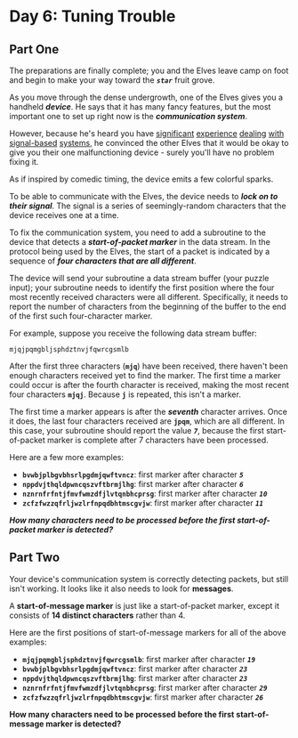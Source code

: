 # Day 6: Tuning Trouble

## Part One

The preparations are finally complete; you and the Elves leave camp on foot and begin to make your way toward the **_`star`_** fruit grove.

As you move through the dense undergrowth, one of the Elves gives you a handheld **_device_**. He says that it has many fancy features, but the most important one to set up right now is the **_communication system_**.

However, because he's heard you have [significant](https://adventofcode.com/2016/day/6) [experience](https://adventofcode.com/2016/day/25) [dealing](https://adventofcode.com/2019/day/7) [with](https://adventofcode.com/2019/day/9) [signal-based](https://adventofcode.com/2019/day/16) [systems](https://adventofcode.com/2021/day/25), he convinced the other Elves that it would be okay to give you their one malfunctioning device - surely you'll have no problem fixing it.

As if inspired by comedic timing, the device emits a few colorful sparks.

To be able to communicate with the Elves, the device needs to **_lock on to their signal_**. The signal is a series of seemingly-random characters that the device receives one at a time.

To fix the communication system, you need to add a subroutine to the device that detects a **_start-of-packet marker_** in the data stream. In the protocol being used by the Elves, the start of a packet is indicated by a sequence of **_four characters that are all different_**.

The device will send your subroutine a data stream buffer (your puzzle input); your subroutine needs to identify the first position where the four most recently received characters were all different. Specifically, it needs to report the number of characters from the beginning of the buffer to the end of the first such four-character marker.

For example, suppose you receive the following data stream buffer:

```
mjqjpqmgbljsphdztnvjfqwrcgsmlb
```

After the first three characters (**`mjq`**) have been received, there haven't been enough characters received yet to find the marker. The first time a marker could occur is after the fourth character is received, making the most recent four characters **`mjqj`**. Because **`j`** is repeated, this isn't a marker.

The first time a marker appears is after the **_seventh_** character arrives. Once it does, the last four characters received are **`jpqm`**, which are all different. In this case, your subroutine should report the value **_`7`_**, because the first start-of-packet marker is complete after 7 characters have been processed.

Here are a few more examples:

- **`bvwbjplbgvbhsrlpgdmjqwftvncz`**: first marker after character **_`5`_**
- **`nppdvjthqldpwncqszvftbrmjlhg`**: first marker after character **_`6`_**
- **`nznrnfrfntjfmvfwmzdfjlvtqnbhcprsg`**: first marker after character **_`10`_**
- **`zcfzfwzzqfrljwzlrfnpqdbhtmscgvjw`**: first marker after character **_`11`_**

**_How many characters need to be processed before the first start-of-packet marker is detected?_**

## Part Two

Your device's communication system is correctly detecting packets, but still isn't working. It looks like it also needs to look for **messages**.

A **start-of-message marker** is just like a start-of-packet marker, except it consists of **14 distinct characters** rather than 4.

Here are the first positions of start-of-message markers for all of the above examples:

- **`mjqjpqmgbljsphdztnvjfqwrcgsmlb`**: first marker after character **_`19`_**
- **`bvwbjplbgvbhsrlpgdmjqwftvncz`**: first marker after character **_`23`_**
- **`nppdvjthqldpwncqszvftbrmjlhg`**: first marker after character **_`23`_**
- **`nznrnfrfntjfmvfwmzdfjlvtqnbhcprsg`**: first marker after character **_`29`_**
- **`zcfzfwzzqfrljwzlrfnpqdbhtmscgvjw`**: first marker after character **_`26`_**

**How many characters need to be processed before the first start-of-message marker is detected?**
